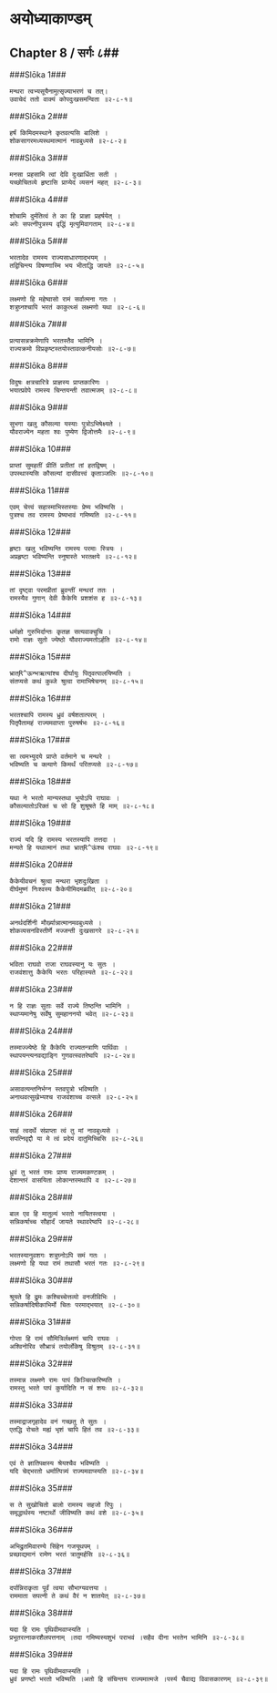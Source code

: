 अयोध्याकाण्डम्
===============================


## Chapter 8  / सर्गः ८##


###Slōka 1###


    मन्थरा त्वभ्यसूयैनामुत्सृज्याभरणं च तत्।
    उवाचेदं ततो वाक्यं कोपदुःखसमन्विता ॥२-८-१॥


###Slōka 2###


    हर्षं किमिदमस्थाने कृतवत्यसि बालिशे ।
    शोकसागरमध्यस्थमात्मानं नावबुध्यसे ॥२-८-२॥


###Slōka 3###


    मनसा प्रहसामि त्वां देवि दुःखार्धिता सती ।
    यच्छोचितव्ये हृष्टासि प्राप्येदं व्यसनं महत् ॥२-८-३॥


###Slōka 4###


    शोचामि दुर्मतित्वं ते का हि प्राज्ञा प्रहर्षयेत् ।
    अरेः सपत्नीपुत्रस्य वृद्धिं मृत्युमिवागताम् ॥२-८-४॥


###Slōka 5###


    भरतादेव रामस्य राज्यसाधारणाद्भयम् ।
    तद्विचिन्त्य विषण्णास्मि भय भीताद्धि जायते ॥२-८-५॥


###Slōka 6###


    लक्ष्मणो हि महेष्वासो रामं सर्वात्मना गतः ।
    शत्रुघ्नश्चापि भरतं काकुत्थ्सं लक्ष्मणो यथा ॥२-८-६॥


###Slōka 7###


    प्रत्यासन्नक्रमेणापि भरतस्तैव भामिनि ।
    राज्यक्रमो विप्रकृष्टस्तयोस्तावत्कनीयसोः ॥२-८-७॥


###Slōka 8###


    विदुषः क्षत्रचारित्रे प्राज्ञस्य प्राप्तकारिणः ।
    भयात्प्रवेपे रामस्य चिन्तयन्ती तवात्मजम् ॥२-८-८॥


###Slōka 9###


    सुभगा खलु कौसल्या यस्याः पुत्रोऽभिषेक्ष्यते ।
    यौवराज्येन महता श्वः पुष्येण द्विजोत्तमैः ॥२-८-९॥


###Slōka 10###


    प्राप्तां सुमहतीं प्रीतिं प्रतीतां तां हतद्विषम् ।
    उपस्थास्यसि कौसल्यां दासीवत्त्वं कृताञ्जलिः ॥२-८-१०॥


###Slōka 11###


    एवम् चेत्त्वं सहास्माभिस्तस्याः प्रेष्य भविष्यसि ।
    पुत्रश्च तव रामस्य प्रेष्यभावं गमिष्यति ॥२-८-११॥


###Slōka 12###


    हृष्टाः खलु भविष्यन्ति रामस्य परमाः स्त्रियः ।
    अप्रहृष्टा भविष्यन्ति स्नुषास्ते भरतक्षये ॥२-८-१२॥


###Slōka 13###


    तां दृष्ट्वा परमप्रीतां ब्रुवन्तीं मन्थरां ततः ।
    रामस्यैव गुणान् देवी कैकेयि प्रशशंस ह ॥२-८-१३॥


###Slōka 14###


    धर्मज्ञो गुरुभिर्दान्तः कृतज्ञ सत्यवाक्चुचि ।
    रामो राज्ञः सुतो ज्येष्ठो यौवराज्यमतोऽर्हति ॥२-८-१४॥


###Slōka 15###


    भ्रात्R^ऊन्भऋत्यांश्च दीर्घायुः पितृवत्पालयिष्यति ।
    संतप्यसे कथं कुब्जे श्रुत्वा रामाभिषेचनम् ॥२-८-१५॥


###Slōka 16###


    भरतश्चापि रामस्य ध्रुवं वर्षशतात्परम् ।
    पितृपैतामहं राज्यमवाप्ता पुरुषर्षभः ॥२-८-१६॥


###Slōka 17###


    सा त्वमभ्युदये प्राप्ते वर्तमाने च मन्थरे ।
    भविष्यति च क्ल्याणे किमर्थं परितप्यसे ॥२-८-१७॥


###Slōka 18###


    यथा ने भरतो मान्यस्तथा भूयोऽपि राघावः ।
    कौसल्यातोऽरिक्तं च सो हि शुश्रूषते हि माम् ॥२-८-१८॥


###Slōka 19###


    राज्यं यदि हि रामस्य भरतस्यापि तत्तदा ।
    मन्यते हि यथात्मानं तथा भ्रात्R^ऊंश्च राघवः ॥२-८-१९॥


###Slōka 20###


    कैकेयीवचनं श्रुत्वा मन्थरा भृशदुःखिता ।
    दीर्घमुष्णं निःश्वस्य कैकेयीमिदमब्रवीत् ॥२-८-२०॥


###Slōka 21###


    अनर्थदर्शिनी मौर्ख्यान्नात्मानमवबुध्यसे ।
    शोकव्यसनविस्तीर्णे मज्जन्ती दुःखसागरे ॥२-८-२१॥


###Slōka 22###


    भविता राघवो राजा राघवस्यानु यः सुतः ।
    राजवंशात्तु कैकेयि भरतः परिहास्यते ॥२-८-२२॥


###Slōka 23###


    न हि राज्ञः सुताः सर्वे राज्ये तिष्ठन्ति भामिनि ।
    स्थाप्यमानेषु सर्वेषु सुमहाननयो भवेत् ॥२-८-२३॥


###Slōka 24###


    तस्माज्ज्येष्ठे हि कैकेयि राज्यतन्त्राणि पार्थिवाः ।
    स्थापयन्त्यनवद्याङ्गि गुणवत्स्वतरेष्वपि ॥२-८-२४॥


###Slōka 25###


    असावत्यन्तनिर्भग्न स्तवपुत्रो भविष्यति ।
    अनाथवत्सुखेभ्यश्च राजवंशाच्च वत्सले ॥२-८-२५॥


###Slōka 26###


    साहं त्वदर्थे संप्राप्ता त्वं तु मां नावबुध्यसे ।
    सपत्निवृद्दौ या मे त्वं प्रदेयं दातुमिच्चिसि ॥२-८-२६॥


###Slōka 27###


    ध्रुवं तु भरतं रामः प्राप्य राज्यमकण्टकम् ।
    देशान्तरं वासयिता लोकान्तरमथापि व ॥२-८-२७॥


###Slōka 28###


    बाल एव हि मातुल्यं भरतो नायितस्त्वया ।
    सन्निकर्षाच्च सौहार्दं जायते स्थावरेष्वपि ॥२-८-२८॥


###Slōka 29###


    भरतस्यानुवशगः शत्रुघ्नोऽपि समं गतः ।
    लक्ष्मणो हि यथा रामं तथासौ भरतं गतः ॥२-८-२९॥


###Slōka 30###


    श्रूयते हि द्रुमः कश्चिच्चेत्तव्यो वनजीविभिः ।
    सन्निकर्षादिषीकाभिर्मो चितः परमाद्भयात् ॥२-८-३०॥


###Slōka 31###


    गोप्ता हि रामं सौमित्रिर्लक्ष्मणं चापि राघवः ।
    अश्विनोरिव सौभ्रात्रं तयोर्लोकेषु विश्रुतम् ॥२-८-३१॥


###Slōka 32###


    तस्मान्न लक्ष्मणे रामः पापं किञ्चित्करिष्यति ।
    रामस्तु भरते पापं कुर्यादिति न सं शयः ॥२-८-३२॥


###Slōka 33###


    तस्माद्राजगृहादेव वनं गच्छतु ते सुतः ।
    एतद्धि रोचते मह्यं भृशं चापि हितं तव ॥२-८-३३॥


###Slōka 34###


    एवं ते ज्ञातिपक्षस्य श्रेयश्चैव भविष्यति ।
    यदि चेद्भरतो धर्मात्पित्र्यं राज्यमवाप्स्यति ॥२-८-३४॥


###Slōka 35###


    स ते सुखोचितो बालो रामस्य सहजो रिपुः ।
    समृद्धार्थस्य नष्टार्थो जीविष्यति कथं वशे ॥२-८-३५॥


###Slōka 36###


    अभिद्रुतमिवारण्ये सिंहेन गजयूथपम् ।
    प्रच्छाद्यमानं रामेण भरतं त्रातुमर्हसि ॥२-८-३६॥


###Slōka 37###


    दर्पान्निराकृता पूर्वं त्वया सौभाग्यवत्तया ।
    राममाता सपत्नी ते कथं वैरं न शातयेत् ॥२-८-३७॥


###Slōka 38###


    यदा हि रामः पृथिवीमवाप्स्यति ।
    प्रभूतरत्नाकरशैलपत्तनाम् ।तदा गमिष्यस्यशुभं पराभवं ।सहैव दीना भरतेन भामिनि ॥२-८-३८॥


###Slōka 39###


    यदा हि रामः पृथिवीमवाप्स्यति ।
    ध्रुवं प्रणष्टो भरतो भविष्यति ।अतो हि संचिन्तय राज्यमात्मजे ।पर्स्य चैवाद्य विवासकारणम् ॥२-८-३९॥


